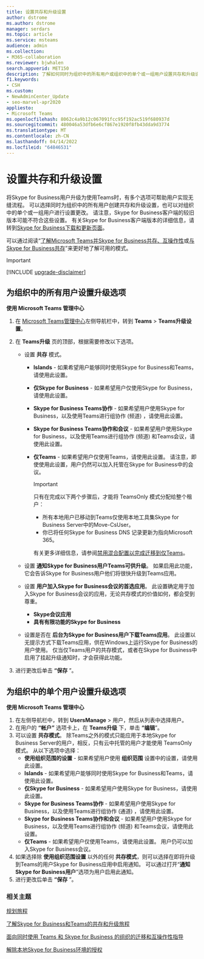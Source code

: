 ```yaml
---
title: 设置共存和升级设置
author: dstrome
ms.author: dstrome
manager: serdars
ms.topic: article
ms.service: msteams
audience: admin
ms.collection:
- M365-collaboration
ms.reviewer: bjwhalen
search.appverid: MET150
description: 了解如何同时为组织中的所有用户或组织中的单个或一组用户设置共存和升级设置。
f1.keywords:
- CSH
ms.custom:
- NewAdminCenter_Update
- seo-marvel-apr2020
appliesto:
- Microsoft Teams
ms.openlocfilehash: 8062c4a9b12c067091fcc95f192ac519f680937d
ms.sourcegitcommit: 480046a53dfb6e6cf867e1920f8fb43dda9d3774
ms.translationtype: MT
ms.contentlocale: zh-CN
ms.lasthandoff: 04/14/2022
ms.locfileid: "64846531"
---
```

# <a name="set-your-coexistence-and-upgrade-settings"></a>设置共存和升级设置


将Skype for Business用户升级为使用Teams时，有多个选项可帮助用户实现无缝流程。 可以选择同时为组织中的所有用户创建共存和升级设置，也可以对组织中的单个或一组用户进行设置更改。 请注意，Skype for Business客户端的较旧版本可能不符合这些设置。 有关Skype for Business客户端版本的详细信息，请转到[Skype for Business下载和更新页面](/skypeforbusiness/software-updates)。 

可以通过阅读“[了解Microsoft Teams并Skype for Business共存、互操作性](teams-and-skypeforbusiness-coexistence-and-interoperability.md)或[与Skype for Business共存](coexistence-chat-calls-presence.md)”来更好地了解可用的模式。  

> [!IMPORTANT]
> [!INCLUDE [upgrade-disclaimer](includes/upgrade-disclaimer.md)]


## <a name="set-upgrade-options-for-all-users-in-your-organization"></a>为组织中的所有用户设置升级选项

 **使用 Microsoft Teams 管理中心**

1. 在 [Microsoft Teams管理中心](https://admin.teams.microsoft.com/)左侧导航栏中，转到 **Teams** >  **Teams升级设置**。 

2. 在 **Teams升级** 页的顶部，根据需要修改以下选项。

    - 设置 **共存** 模式。
        - **Islands** - 如果希望用户能够同时使用Skype for Business和Teams，请使用此设置。
        - **仅Skype for Business** - 如果希望用户仅使用Skype for Business，请使用此设置。
        - **Skype for Business Teams协作** - 如果希望用户使用Skype for Business，以及使用Teams进行组协作 (频道) ，请使用此设置。
        - **Skype for Business Teams协作和会议** - 如果希望用户使用Skype for Business，以及使用Teams进行组协作 (频道) 和Teams会议，请使用此设置。
        - **仅Teams** - 如果希望用户仅使用Teams，请使用此设置。 请注意，即使使用此设置，用户仍然可以加入托管在Skype for Business中的会议。

          > [!IMPORTANT]
          > 只有在完成以下两个步骤后，才能将 TeamsOnly 模式分配给整个租户：
          >  - 所有本地用户已移动到Teams仅使用本地工具集Skype for Business Server中的Move-CsUser。
          >  - 你已将任何Skype for Business DNS 记录更新为指向Microsoft 365。 
          >
          > 有关更多详细信息，请参阅[禁用混合配置以完成迁移到仅Teams](/skypeforbusiness/hybrid/cloud-consolidation-disabling-hybrid)。
        
    - 设置 **通知Skype for Business用户Teams可供升级**。 如果启用此功能，它会告诉Skype for Business用户他们将很快升级到Teams应用。

    - 设置 **用户加入Skype for Business会议的首选应用**。 此设置确定用于加入Skype for Business会议的应用，无论共存模式的价值如何，都会受到尊重。
      - **Skype会议应用**
      - **具有有限功能的Skype for Business**

    - 设置是否在 **后台为Skype for Business用户下载Teams应用**。 此设置以无提示方式下载Teams应用，供在Windows上运行Skype for Business的用户使用。 仅当仅Teams用户的共存模式，或者在Skype for Business中启用了挂起升级通知时，才会获得此功能。

3. 进行更改后单击 **“保存** ”。

## <a name="set-upgrade-options-for-a-single-user-in-your-organization"></a>为组织中的单个用户设置升级选项

 **使用 Microsoft Teams 管理中心**

1. 在左侧导航栏中，转到 **UsersManage** >  用户，然后从列表中选择用户。 
2. 在用户的 **“帐户”** 选项卡上，在 **Teams升级** 下，单击 **“编辑**”。
3. 可以设置 **共存模式**。 除Teams之外的模式只能应用于本地Skype for Business Server的用户，相反，只有云中托管的用户才能使用 TeamsOnly 模式。  从以下选项中选择：
     - **使用组织范围的设置** - 如果希望用户使用 **组织范围** 设置中的设置，请使用此设置。 
     - **Islands** - 如果希望用户能够同时使用Skype for Business和Teams，请使用此设置。 
     - **仅Skype for Business** - 如果希望用户使用Skype for Business，请使用此设置。
     - **Skype for Business Teams协作** - 如果希望用户使用Skype for Business，以及使用Teams进行组协作 (通道) ，请使用此设置。
      - **Skype for Business Teams协作和会议** - 如果希望用户使用Skype for Business，以及使用Teams进行组协作 (频道) 和Teams会议，请使用此设置。
     - **仅Teams** - 如果希望用户仅使用Teams，请使用此设置。 用户仍可以加入Skype for Business会议。
4. 如果选择除 **使用组织范围设置** 以外的任何 **共存模式**，则可以选择在即将升级到Teams的用户Skype for Business应用中启用通知。 可以通过打开“**通知Skype for Business用户**”选项为用户启用此通知。
5. 进行更改后单击 **“保存** ”。

### <a name="related-topics"></a>相关主题
[规划旅程](upgrade-plan-journey.md)

[了解Skype for Business和Teams的共存和升级旅程](upgrade-and-coexistence-of-skypeforbusiness-and-teams.md)

[面向同时使用 Teams 和 Skype for Business 的组织的迁移和互操作性指导](migration-interop-guidance-for-teams-with-skype.md)

[解除本地Skype for Business环境的授权](/skypeforbusiness/hybrid/decommission-on-prem-overview)

